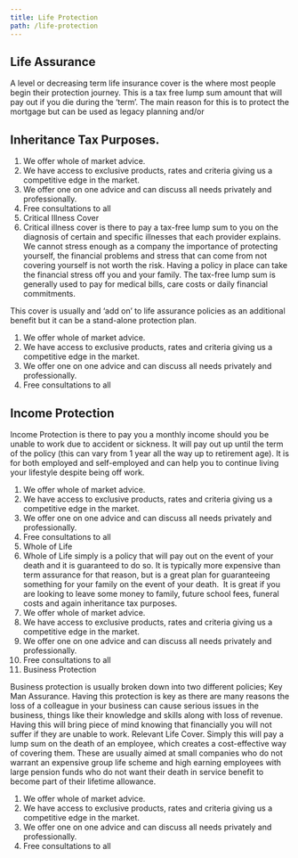 ```yaml
---
title: Life Protection
path: /life-protection
---
```


## Life Assurance

A level or decreasing term life insurance cover is the where most people begin their protection journey. This is a tax 
free lump sum amount that will pay out if you die during the ‘term’. The main reason for this is to protect the 
mortgage but can be used as legacy planning and/or 

## Inheritance Tax Purposes.
1. We offer whole of market advice.
1. We have access to exclusive products, rates and criteria giving us a competitive edge in the market.
1. We offer one on one advice and can discuss all needs privately and professionally.
1. Free consultations to all
1. Critical Illness Cover
1. Critical illness cover is there to pay a tax-free lump sum to you on the diagnosis of certain and specific illnesses that each provider explains. We cannot stress enough as a company the importance of protecting yourself, the financial problems and stress that can come from not covering yourself is not worth the risk. Having a policy in place can take the financial stress off you and your family. The tax-free lump sum is generally used to pay for medical bills, care costs or daily financial commitments.

This cover is usually and ‘add on’ to life assurance policies as an additional benefit but it can be a stand-alone protection plan.
1. We offer whole of market advice.
1. We have access to exclusive products, rates and criteria giving us a competitive edge in the market.
1. We offer one on one advice and can discuss all needs privately and professionally.
1. Free consultations to all

## Income Protection
Income Protection is there to pay you a monthly income should you be unable to work due to accident or sickness.
It will pay out up until the term of the policy (this can vary from 1 year all the way up to retirement age). 
It is for both employed and self-employed and can help you to continue living your lifestyle despite being off work.

1. We offer whole of market advice.
1. We have access to exclusive products, rates and criteria giving us a competitive edge in the market.
1. We offer one on one advice and can discuss all needs privately and professionally.
1. Free consultations to all
1. Whole of Life
1. Whole of Life simply is a policy that will pay out on the event of your death and it is guaranteed to do so. It is typically more expensive than term assurance for that reason, but is a great plan for guaranteeing something for your family on the event of your death.  It is great if you are looking to leave some money to family, future school fees, funeral costs and again inheritance tax purposes.
1. We offer whole of market advice.
1. We have access to exclusive products, rates and criteria giving us a competitive edge in the market.
1. We offer one on one advice and can discuss all needs privately and professionally.
1. Free consultations to all
1. Business Protection

Business protection is usually broken down into two different policies;
Key Man Assurance. Having this protection is key as there are many reasons the loss of a colleague in your business can cause serious issues in the business, things like their knowledge and skills along with loss of revenue. Having this will bring piece of mind knowing that financially you will not suffer if they are unable to work.
Relevant Life Cover. Simply this will pay a lump sum on the death of an employee, which creates a cost-effective way of covering them. These are usually aimed at small companies who do not warrant an expensive group life scheme and high earning employees with large pension funds who do not want their death in service benefit to become part of their lifetime allowance.

1. We offer whole of market advice.
1. We have access to exclusive products, rates and criteria giving us a competitive edge in the market.
1. We offer one on one advice and can discuss all needs privately and professionally.
1. Free consultations to all
